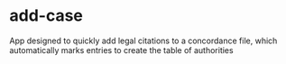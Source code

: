 # add-case
App designed to quickly add legal citations to a concordance file, which automatically marks entries to create the table of authorities
